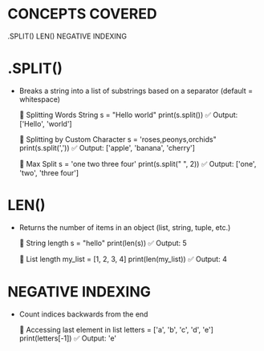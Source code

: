 # CONCEPTS COVERED

.SPLIT()
LEN()
NEGATIVE INDEXING

# .SPLIT()
- Breaks a string into a list of substrings based on a separator (default = whitespace)

    🦋 Splitting Words String
    s = "Hello world"
    print(s.split()) ✅ Output: ['Hello', 'world']

    🦋 Splitting by Custom Character
    s = 'roses,peonys,orchids"
    print(s.split(',')) ✅ Output: ['apple', 'banana', 'cherry']

    🦋 Max Split
    s = 'one two three four'
    print(s.split(" ", 2)) ✅ Output: ['one', 'two', 'three four']

# LEN()
- Returns the number of items in an object (list, string, tuple, etc.)

    🦋 String length
    s = "hello"
    print(len(s)) ✅ Output: 5

    🦋 List length
    my_list = [1, 2, 3, 4]
    print(len(my_list)) ✅ Output: 4

# NEGATIVE INDEXING
- Count indices backwards from the end

    🦋 Accessing last element in list
    letters = ['a', 'b', 'c', 'd', 'e']
    print(letters[-1]) ✅ Output: 'e'

